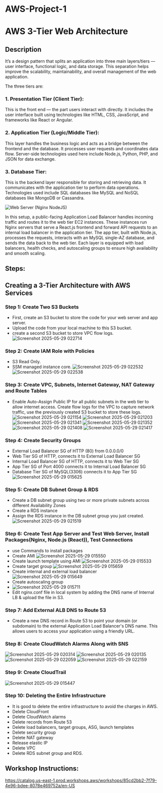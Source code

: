 # AWS-Project-1
# AWS 3-Tier Web Architecture

## Description
It’s a design pattern that splits an application into three main layers/tiers — user interface, functional logic, and data storage. This separation helps improve the scalability, maintainability, and overall management of the web application.

The three tiers are:

### 1. Presentation Tier (Client Tier):
This is the front end — the part users interact with directly. It includes the user interface built using technologies like HTML, CSS, JavaScript, and frameworks like React or Angular.

### 2. Application Tier (Logic/Middle Tier):
This layer handles the business logic and acts as a bridge between the frontend and the database. It processes user requests and coordinates data flow. Server-side technologies used here include Node.js, Python, PHP, and JSON for data exchange.

### 3. Database Tier:
This is the backend layer responsible for storing and retrieving data. It communicates with the application tier to perform data operations. Technologies used include SQL databases like MySQL and NoSQL databases like MongoDB or Cassandra.

![Web Server (Nginx   NodeJS)](https://github.com/user-attachments/assets/db871885-809b-4ccf-a55d-fb3ee6497de2)

In this setup, a public-facing Application Load Balancer handles incoming traffic and routes it to the web tier EC2 instances. These instances run Nginx servers that serve a React.js frontend and forward API requests to an internal load balancer in the application tier. The app tier, built with Node.js, processes the requests, interacts with an MySQL single-AZ database, and sends the data back to the web tier. Each layer is equipped with load balancers, health checks, and autoscaling groups to ensure high availability and smooth scaling.

## Steps:

## Creating a 3-Tier Architecture with AWS Services

### Step 1: Create Two S3 Buckets
  - First, create an S3 bucket to store the code for your web server and app server.
  - Upload the code from your local machine to this S3 bucket.
  - create a second S3 bucket to store VPC flow logs.
![Screenshot 2025-05-29 022714](https://github.com/user-attachments/assets/1549b53d-7b00-4bb8-a52f-6a3438c044a5)

### Step 2: Create IAM Role with Policies
  - S3 Read Only.
  - SSM managed instance core.
    ![Screenshot 2025-05-29 022532](https://github.com/user-attachments/assets/06e2aa05-e923-4fb4-84da-7914ba4695a3)
![Screenshot 2025-05-29 022538](https://github.com/user-attachments/assets/c3e0e623-2e7e-4794-9e2c-23c3608cd6c3)

### Step 3: Create VPC, Subnets, Internet Gateway, NAT Gateway and Route Tables
  - Enable Auto-Assign Public IP for all public subnets in the web tier to allow internet access.
  Create flow logs for the VPC to capture network traffic, use the previously created S3 bucket to store these logs.
![Screenshot 2025-05-29 021154](https://github.com/user-attachments/assets/026c53a9-e0f6-4cb3-91c3-78f6e954d75b)
![Screenshot 2025-05-29 021203](https://github.com/user-attachments/assets/b21056d9-728a-48ce-b410-ab8ddef80157)
![Screenshot 2025-05-29 021341](https://github.com/user-attachments/assets/cd0769e2-83ae-4b5f-aa9e-45947b28fe46)
![Screenshot 2025-05-29 021352](https://github.com/user-attachments/assets/7a84bec2-3d28-4ac6-a831-626040390ce4)
![Screenshot 2025-05-29 021408](https://github.com/user-attachments/assets/2d010930-ceb1-48e2-9ece-8790ab78235f)
![Screenshot 2025-05-29 021417](https://github.com/user-attachments/assets/c66445dd-79b6-4490-9230-77120018adcc)

### Step 4: Create Security Groups
  - External Load Balancer SG of HTTP (80) from 0.0.0.0/0
  - Web Tier SG of HTTP, connects it to External Load Balancer SG
  - Internal Load Balancer SG of HTTP, connects it to Web Tier SG
  - App Tier SG of Port 4000 connects it to Internal Load Balancer SG
  - Database Tier SG of MySQL(3306) connects it to App Tier SG
![Screenshot 2025-05-29 015625](https://github.com/user-attachments/assets/50cbf5e7-81ec-4882-ae58-2448b6201e3a)

### Step 5: Create DB Subnet Group & RDS
  - Create a DB subnet group using two or more private subnets across different Availability Zones
  - Create a RDS instance
  - Assign the RDS instance in the DB subnet group you just created.
    ![Screenshot 2025-05-29 021519](https://github.com/user-attachments/assets/7efc8689-c1a9-4e9b-98c1-a52630c9b234)

### Step 6: Create Test App Server and Test Web Server, Install Packages(Nginx, Node.js (React)), Test Connections
  - use Commands to install packages
  - Create AMI
    ![Screenshot 2025-05-29 015550](https://github.com/user-attachments/assets/c86a385c-d49f-408f-87e7-8c469599098e)
  - Create launch template using AMI
    ![Screenshot 2025-05-29 015533](https://github.com/user-attachments/assets/12f83629-3fba-4511-841e-15d03dcc5dc2)
  - Create target group
    ![Screenshot 2025-05-29 015659](https://github.com/user-attachments/assets/de64ac2b-1521-4334-bea9-1d53b88e68c1)
  - Create internal and external load balancer
    ![Screenshot 2025-05-29 015649](https://github.com/user-attachments/assets/79475824-9628-4261-999f-d72c0d778207)
  - Create autoscaling group
  - ![Screenshot 2025-05-29 015711](https://github.com/user-attachments/assets/9b34706b-13ec-47f1-a7c5-6a8ba2728f4d)
  - Edit nginx.conf file in local system by adding the DNS name of Internal LB & upload the file in S3.

### Step 7: Add External ALB DNS to Route 53
  - Create a new DNS record in Route 53 to point your domain (or subdomain) to the external Application Load Balancer's DNS name. This allows users to access your application using a friendly URL.

### Step 8: Create CloudWatch Alarms Along with SNS
![Screenshot 2025-05-29 020314](https://github.com/user-attachments/assets/f2de3643-c82c-4034-994d-dd4fced46e0b)
![Screenshot 2025-05-29 020135](https://github.com/user-attachments/assets/e9960f5b-a9a8-4bf0-9c09-3c901c8fcb65)
![Screenshot 2025-05-29 022059](https://github.com/user-attachments/assets/78a88889-99d5-445d-870f-5420131e9395)
![Screenshot 2025-05-29 022159](https://github.com/user-attachments/assets/eb2c2f32-928c-4cbd-a6c9-2b103c49c58b)

### Step 9: Create CloudTrail
![Screenshot 2025-05-29 015447](https://github.com/user-attachments/assets/6e033dba-3949-41fa-b797-ed132b74e1bd)

### Step 10: Deleting the Entire Infrastructure
  - It is good to delete the entire infrastructure to avoid the charges in AWS.
  - Delete CloudFront
  - Delete CloudWatch alarms
  - Delete records from Route 53
  - Delete load balancers, target groups, ASG, launch templates
  - Delete security group
  - Delete NAT gateway
  - Release elastic IP
  - Delete VPC
  - Delete RDS subnet group and RDS.

## Workshop Instructions:
https://catalog.us-east-1.prod.workshops.aws/workshops/85cd2bb2-7f79-4e96-bdee-8078e469752a/en-US
